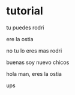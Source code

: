 # tutorial

tu puedes rodri

ere la ostia

no tu lo eres mas rodri

buenas soy nuevo chicos

hola man, eres la ostia

ups
